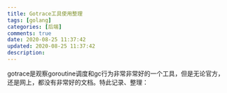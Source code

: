 ```yaml
---
title: Gotrace工具使用整理
tags: [golang]
categories: [后端]
comments: true
date: 2020-08-25 11:37:42
updated: 2020-08-25 11:37:42
description:
---
```

gotrace是观察goroutine调度和gc行为非常非常好的一个工具，但是无论官方，还是网上，都没有非常好的文档。特此记录、整理：







